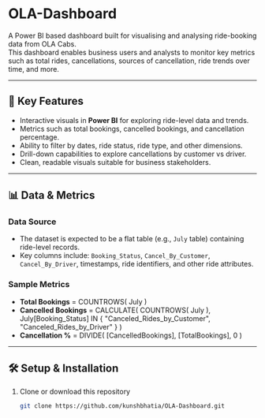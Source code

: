 # OLA-Dashboard

A Power BI based dashboard built for visualising and analysing ride-booking data from OLA Cabs.  
This dashboard enables business users and analysts to monitor key metrics such as total rides, cancellations, sources of cancellation, ride trends over time, and more.

---

## 🚀 Key Features

- Interactive visuals in **Power BI** for exploring ride-level data and trends.  
- Metrics such as total bookings, cancelled bookings, and cancellation percentage.  
- Ability to filter by dates, ride status, ride type, and other dimensions.  
- Drill-down capabilities to explore cancellations by customer vs driver.  
- Clean, readable visuals suitable for business stakeholders.

---

## 📊 Data & Metrics

### Data Source  
- The dataset is expected to be a flat table (e.g., `July` table) containing ride-level records.  
- Key columns include: `Booking_Status`, `Cancel_By_Customer`, `Cancel_By_Driver`, timestamps, ride identifiers, and other ride attributes.

### Sample Metrics  
- **Total Bookings** = COUNTROWS( July )  
- **Cancelled Bookings** = CALCULATE( COUNTROWS( July ), July[Booking_Status] IN { "Canceled_Rides_by_Customer", "Canceled_Rides_by_Driver" } )  
- **Cancellation %** = DIVIDE( [CancelledBookings], [TotalBookings], 0 )

---

## 🛠 Setup & Installation

1. Clone or download this repository  
   ```bash
   git clone https://github.com/kunshbhatia/OLA-Dashboard.git

